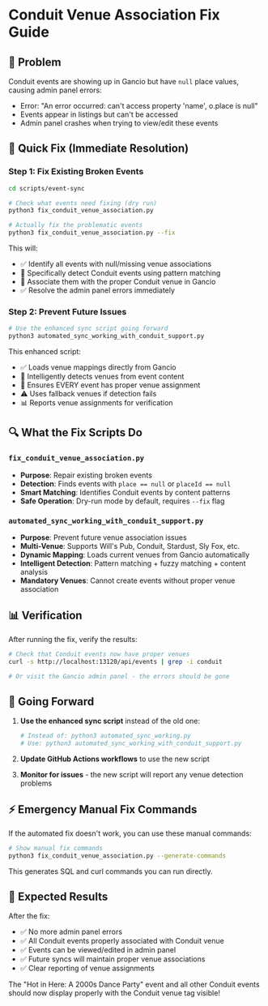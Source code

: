 # Conduit Venue Association Fix Guide

## 🚨 Problem
Conduit events are showing up in Gancio but have `null` place values, causing admin panel errors:
- Error: "An error occurred: can't access property 'name', o.place is null"
- Events appear in listings but can't be accessed
- Admin panel crashes when trying to view/edit these events

## 🎯 Quick Fix (Immediate Resolution)

### Step 1: Fix Existing Broken Events

```bash
cd scripts/event-sync

# Check what events need fixing (dry run)
python3 fix_conduit_venue_association.py

# Actually fix the problematic events
python3 fix_conduit_venue_association.py --fix
```

This will:
- ✅ Identify all events with null/missing venue associations
- 🎯 Specifically detect Conduit events using pattern matching
- 🔧 Associate them with the proper Conduit venue in Gancio
- ✅ Resolve the admin panel errors immediately

### Step 2: Prevent Future Issues

```bash
# Use the enhanced sync script going forward
python3 automated_sync_working_with_conduit_support.py
```

This enhanced script:
- ✅ Loads venue mappings directly from Gancio
- 🎯 Intelligently detects venues from event content
- 🔧 Ensures EVERY event has proper venue assignment
- ⚠️ Uses fallback venues if detection fails
- 📊 Reports venue assignments for verification

## 🔍 What the Fix Scripts Do

### `fix_conduit_venue_association.py`
- **Purpose**: Repair existing broken events
- **Detection**: Finds events with `place == null` or `placeId == null`  
- **Smart Matching**: Identifies Conduit events by content patterns
- **Safe Operation**: Dry-run mode by default, requires `--fix` flag

### `automated_sync_working_with_conduit_support.py`
- **Purpose**: Prevent future venue association issues
- **Multi-Venue**: Supports Will's Pub, Conduit, Stardust, Sly Fox, etc.
- **Dynamic Mapping**: Loads current venues from Gancio automatically
- **Intelligent Detection**: Pattern matching + fuzzy matching + content analysis
- **Mandatory Venues**: Cannot create events without proper venue association

## 📊 Verification

After running the fix, verify the results:

```bash
# Check that Conduit events now have proper venues
curl -s http://localhost:13120/api/events | grep -i conduit

# Or visit the Gancio admin panel - the errors should be gone
```

## 🚀 Going Forward

1. **Use the enhanced sync script** instead of the old one:
   ```bash
   # Instead of: python3 automated_sync_working.py
   # Use: python3 automated_sync_working_with_conduit_support.py
   ```

2. **Update GitHub Actions workflows** to use the new script

3. **Monitor for issues** - the new script will report any venue detection problems

## ⚡ Emergency Manual Fix Commands

If the automated fix doesn't work, you can use these manual commands:

```bash
# Show manual fix commands
python3 fix_conduit_venue_association.py --generate-commands
```

This generates SQL and curl commands you can run directly.

## 🎉 Expected Results

After the fix:
- ✅ No more admin panel errors
- ✅ All Conduit events properly associated with Conduit venue
- ✅ Events can be viewed/edited in admin panel
- ✅ Future syncs will maintain proper venue associations
- ✅ Clear reporting of venue assignments

The "Hot in Here: A 2000s Dance Party" event and all other Conduit events should now display properly with the Conduit venue tag visible!
